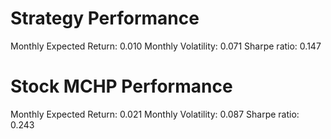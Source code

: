 # Strategy Performance
Monthly Expected Return: 0.010
Monthly Volatility: 0.071
Sharpe ratio: 0.147
# Stock MCHP Performance
Monthly Expected Return: 0.021
Monthly Volatility: 0.087
Sharpe ratio: 0.243
